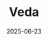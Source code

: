 ---  
layout: startup_page  
title: "Veda"  
id: "veda.tech"  
permalink: "/vedaveda.tech06232025/"  
website: "https://veda.tech/"  
funding_round: ""  
funding_amount: "$18M"  
investors: "CoinFund, Coinbase Ventures, GSR, Maelstrom, Animoca Ventures, Mantle EcoFund, BitGo, Credibly Neutral, Draper Dragon, Heartcore, PEER VC, Relayer Capital, Nathan McCauley, Mike Silagadze, Sandeep Nailwal"  
about: "Veda is a DeFi vault platform that enables crypto applications, asset issuers, and protocols to build enterprise-grade cross-chain yield products. It simplifies the complexities of DeFi, allowing users to have a seamless experience while preserving self-custody, transparency, and control. Veda offers a universal vault infrastructure, already powering many of DeFi's largest yield products with over $3.7 billion in deposits."  
markets: "DeFi, Blockchain"  
hq: "New York, New York, United States"  
founded_year: "2024"  
linkedin: "https://www.linkedin.com/company/veda-tech/"  
twitter: ""  
instagram: ""  
facebook: ""  
crunchbase: ""  
pitchbook: ""  

date_display: "23-Jun-2025"  
date: "2025-06-23"

# SEO Optimization  
meta_title: "Veda -  Funding ($18M)"  
meta_description: "Veda, Veda is a DeFi vault platform that enables crypto applications, asset issuers, and protocols to build enterprise-grade cross-chain yield products. It ..."  
meta_keywords: "Veda, DeFi, Blockchain,  funding"  
canonical_url: "https://startup.projectstartups.com/vedaveda.tech06232025/"  
---